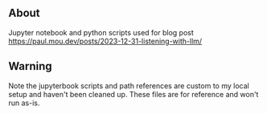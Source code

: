 ## About
Jupyter notebook and python scripts used for blog post https://paul.mou.dev/posts/2023-12-31-listening-with-llm/

## Warning
Note the jupyterbook scripts and path references are custom to my local setup and haven't been cleaned up. These files are for reference and won't run as-is.
